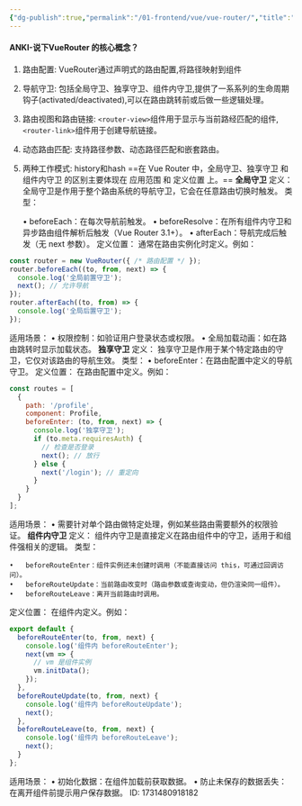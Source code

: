 ```yaml
---
{"dg-publish":true,"permalink":"/01-frontend/vue/vue-router/","title":"vueRouter 相关知识","created":"2024-11-13T14:23:36.998+08:00","updated":"2024-11-18T10:59:32.174+08:00"}
---
```


#### ANKI-说下VueRouter 的核心概念？
1. 路由配置: VueRouter通过声明式的路由配置,将路径映射到组件
2. 导航守卫: 包括全局守卫、独享守卫、组件内守卫,提供了一系系列的生命周期钩子(activated/deactivated),可以在路由跳转前或后做一些逻辑处理。
3. 路由视图和路由链接: `<router-view>`组件用于显示与当前路经匹配的组件,`<router-link>`组件用于创建导航链接。
4. 动态路由匹配: 支持路径参数、动态路径匹配和嵌套路由。
5. 两种工作模式: history和hash
==在 Vue Router 中，全局守卫、独享守卫 和 组件内守卫 的区别主要体现在 应用范围 和 定义位置 上。==
**全局守卫**
定义：
全局守卫是作用于整个路由系统的导航守卫，它会在任意路由切换时触发。
类型：

	•	beforeEach：在每次导航前触发。
	•	beforeResolve：在所有组件内守卫和异步路由组件解析后触发（Vue Router 3.1+）。
	•	afterEach：导航完成后触发（无 next 参数）。
定义位置：
通常在路由实例化时定义。例如：
```js
const router = new VueRouter({ /* 路由配置 */ });
router.beforeEach((to, from, next) => {
  console.log('全局前置守卫');
  next(); // 允许导航
});
router.afterEach((to, from) => {
  console.log('全局后置守卫');
});
```
适用场景：
	•	权限控制：如验证用户登录状态或权限。
	•	全局加载动画：如在路由跳转时显示加载状态。
**独享守卫**
定义：
独享守卫是作用于某个特定路由的守卫，它仅对该路由的导航生效。
类型：
	•	beforeEnter：在路由配置中定义的导航守卫。
定义位置：
在路由配置中定义。例如：
```js
const routes = [
  {
    path: '/profile',
    component: Profile,
    beforeEnter: (to, from, next) => {
      console.log('独享守卫');
      if (to.meta.requiresAuth) {
        // 检查是否登录
        next(); // 放行
      } else {
        next('/login'); // 重定向
      }
    }
  }
];
```
适用场景：
	•	需要针对单个路由做特定处理，例如某些路由需要额外的权限验证。
**组件内守卫**
定义：
组件内守卫是直接定义在路由组件中的守卫，适用于和组件强相关的逻辑。
类型：

	•	beforeRouteEnter：组件实例还未创建时调用（不能直接访问 this，可通过回调访问）。
	•	beforeRouteUpdate：当前路由改变时（路由参数或查询变动，但仍渲染同一组件）。
	•	beforeRouteLeave：离开当前路由时调用。
定义位置：
在组件内定义。例如：
```js
export default {
  beforeRouteEnter(to, from, next) {
    console.log('组件内 beforeRouteEnter');
    next(vm => {
      // vm 是组件实例
      vm.initData();
    });
  },
  beforeRouteUpdate(to, from, next) {
    console.log('组件内 beforeRouteUpdate');
    next();
  },
  beforeRouteLeave(to, from, next) {
    console.log('组件内 beforeRouteLeave');
    next();
  }
};
```
适用场景：
	•	初始化数据：在组件加载前获取数据。
	•	防止未保存的数据丢失：在离开组件前提示用户保存数据。
ID: 1731480918182
